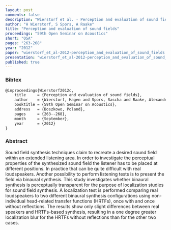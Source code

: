 ```yaml
---
layout: post
comments: false
description: "Wierstorf et al. - Perception and evaluation of sound fields"
author: "H Wierstorf, S Spors, A Raake"
title: "Perception and evaluation of sound fields"
proceedings: "59th Open Seminar on Acoustics"
short: "OSA"
pages: "263-268"
year: "2012"
paper: "wierstorf_et_al-2012-perception_and_evaluation_of_sound_fields.pdf"
presentation: "wierstorf_et_al-2012-perception_and_evaluation_of_sound_fields-presentation.pdf"
published: true
---
```


### Bibtex

```latex
@inproceedings{Wierstorf2012c,
    title     = {Perception and evaluation of sound fields},
    author    = {Wierstorf, Hagen and Spors, Sascha and Raake, Alexander},
    booktitle = {59th Open Seminar on Acoustics},
    address   = {Boszkowo, Poland},
    pages     = {263--268},
    month     = {September},
    year      = {2012}
}
```

### Abstract

Sound field synthesis techniques claim to recreate a desired sound field within
an extended listening area. In order to investigate the perceptual properties of
the synthesized sound field the listener has to be placed at different
positions. In practice that can be quite difficult with real loudspeakers.
Another possibility to perform listening tests is to present the field via
binaural synthesis. This study investigates whether binaural synthesis is
perceptually transparent for the purpose of localization studies for sound field
synthesis. A localization test is performed comparing real loudspeakers to two
different binaural synthesis configurations using non-individual head-related
transfer functions (HRTFs), once with and once without reflections. The results
show only slight differences between real speakers and HRTFs-based synthesis,
resulting in a one degree greater localization blur for the HRTFs without
reflections than for the other two cases.
